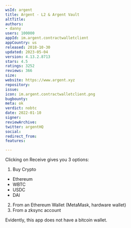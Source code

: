 ```yaml
---
wsId: argent
title: Argent - L2 & Argent Vault
altTitle: 
authors:
- danny
users: 100000
appId: im.argent.contractwalletclient
appCountry: us
released: 2018-10-30
updated: 2023-05-04
version: 4.13.2.8713
stars: 4.5
ratings: 3252
reviews: 366
size: 
website: https://www.argent.xyz
repository: 
issue: 
icon: im.argent.contractwalletclient.png
bugbounty: 
meta: ok
verdict: nobtc
date: 2022-01-10
signer: 
reviewArchive: 
twitter: argentHQ
social: 
redirect_from: 
features: 

---
```


Clicking on Receive gives you 3 options:

1. Buy Crypto
 - Ethereum
 - WBTC 
 - USDC
 - DAI
2. From an Ethereum Wallet (MetaMask, hardware wallet)
3. From a zksync account

Evidently, this app does not have a bitcoin wallet.